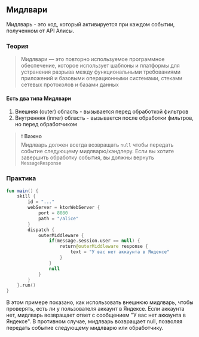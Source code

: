 ## Мидлвари

Мидлварь - это код, который активируется при каждом событии, полученном от API Алисы.

### Теория
> Мидлвари — это повторно используемое программное обеспечение, которое использует шаблоны и платформы для устранения разрыва между функциональными требованиями приложений и базовыми операционными системами, стеками сетевых протоколов и базами данных

#### Есть два типа Мидлвари

1. Внешняя (outer) область - вызывается перед обработкой фильтров
2. Внутренняя (inner) область - вызывается после обработки фильтров, но перед обработчиком

> ❗ **Важно**  
> Мидлварь должен всегда возвращать `null` чтобы передать событие следующему мидлварю/хэндлеру.
> Если вы хотите завершить обработку события, вы должны вернуть `MessageResponse`

### Практика

```kotlin
fun main() {
    skill {
        id = "..."
        webServer = ktorWebServer {
            port = 8080
            path = "/alice"
        }
        dispatch {
            outerMiddleware {
                if(message.session.user == null) {
                    return@outerMiddleware response {
                        text = "У вас нет аккаунта в Яндексе"
                    }
                }
                null
            }
        }
    }.run()
}
```

В этом примере показано, как использовать внешнюю мидлварь, чтобы проверять, есть ли у пользователя аккаунт в Яндексе. 
Если аккаунта нет, мидлварь возвращает ответ с сообщением "У вас нет аккаунта в Яндексе". 
В противном случае, мидлварь возвращает null, позволяя передать событие следующему мидлварю или обработчику.
